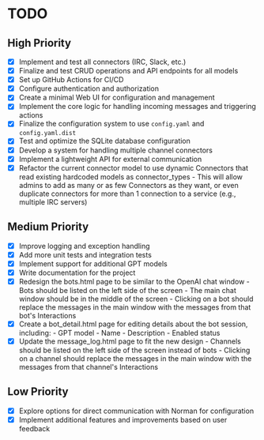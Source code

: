 # TODO

## High Priority

- [x] Implement and test all connectors (IRC, Slack, etc.)
- [x] Finalize and test CRUD operations and API endpoints for all models
- [x] Set up GitHub Actions for CI/CD
- [x] Configure authentication and authorization
- [x] Create a minimal Web UI for configuration and management
- [x] Implement the core logic for handling incoming messages and triggering actions
- [x] Finalize the configuration system to use `config.yaml` and `config.yaml.dist`
 - [x] Test and optimize the SQLite database configuration
- [x] Develop a system for handling multiple channel connectors
- [x] Implement a lightweight API for external communication
- [x] Refactor the current connector model to use dynamic Connectors that read existing hardcoded models as connector_types
      - This will allow admins to add as many or as few Connectors as they want, or even duplicate connectors for more than 1 connection to a service (e.g., multiple IRC servers)

## Medium Priority

 - [x] Improve logging and exception handling
 - [x] Add more unit tests and integration tests
 - [x] Implement support for additional GPT models
 - [x] Write documentation for the project
- [x] Redesign the bots.html page to be similar to the OpenAI chat window
      - Bots should be listed on the left side of the screen
      - The main chat window should be in the middle of the screen
      - Clicking on a bot should replace the messages in the main window with the messages from that bot's Interactions
- [x] Create a bot_detail.html page for editing details about the bot session, including:
      - GPT model
      - Name
      - Description
      - Enabled status
- [x] Update the message_log.html page to fit the new design
      - Channels should be listed on the left side of the screen instead of bots
      - Clicking on a channel should replace the messages in the main window with the messages from that channel's Interactions

## Low Priority

 - [x] Explore options for direct communication with Norman for configuration
 - [x] Implement additional features and improvements based on user feedback
